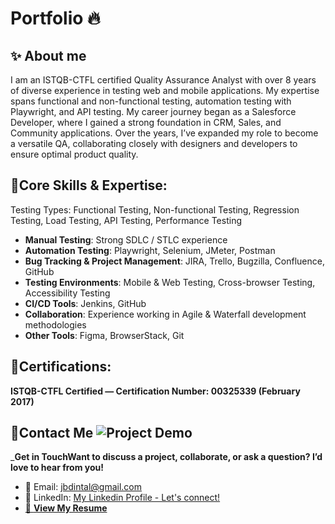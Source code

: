 # Portfolio 🔥

## **✨ About me**

I am an ISTQB-CTFL certified Quality Assurance Analyst with over 8 years of diverse experience in testing web and mobile applications. My expertise spans functional and non-functional testing, automation testing with Playwright, and API testing. My career journey began as a Salesforce Developer, where I gained a strong foundation in CRM, Sales, and Community applications. Over the years, I’ve expanded my role to become a versatile QA, collaborating closely with designers and developers to ensure optimal product quality.

## **🚀Core Skills & Expertise:**

Testing Types: Functional Testing, Non-functional Testing, Regression Testing, Load Testing, API Testing, Performance Testing
- **Manual Testing**: Strong SDLC / STLC experience
- **Automation Testing**: Playwright, Selenium, JMeter, Postman
- **Bug Tracking & Project Management**: JIRA, Trello, Bugzilla, Confluence, GitHub
- **Testing Environments**: Mobile & Web Testing, Cross-browser Testing, Accessibility Testing
- **CI/CD Tools**: Jenkins, GitHub
- **Collaboration**: Experience working in Agile & Waterfall development methodologies
- **Other Tools**: Figma, BrowserStack, Git

## **📜Certifications:**
**ISTQB-CTFL Certified — Certification Number: 00325339 (February 2017)**

## **📱Contact Me** ![Project Demo](demo.gif)

_**Get in TouchWant to discuss a project, collaborate, or ask a question? I’d love to hear from you!**
- 📧 Email: jbdintal@gmail.com
- 💼 LinkedIn: [My Linkedin Profile - Let's connect!](https://www.linkedin.com/in/janahintal)
-  [📄 **View My Resume**](https://drive.google.com/file/d/1X3an9Ne-43RlUfl_VQop_yht5WMmWKNq/view?usp=sharing)
